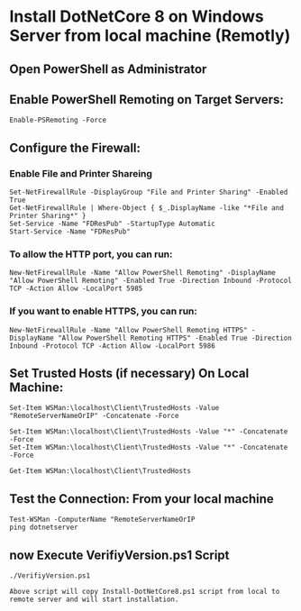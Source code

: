 # Install DotNetCore 8 on Windows Server from local machine (Remotly)

## Open PowerShell as Administrator

## Enable PowerShell Remoting on Target Servers:

	Enable-PSRemoting -Force
	
## Configure the Firewall:

### Enable File and Printer Shareing

	Set-NetFirewallRule -DisplayGroup "File and Printer Sharing" -Enabled True
	Get-NetFirewallRule | Where-Object { $_.DisplayName -like "*File and Printer Sharing*" }
	Set-Service -Name "FDResPub" -StartupType Automatic
	Start-Service -Name "FDResPub"

### To allow the HTTP port, you can run:


	New-NetFirewallRule -Name "Allow PowerShell Remoting" -DisplayName "Allow PowerShell Remoting" -Enabled True -Direction Inbound -Protocol TCP -Action Allow -LocalPort 5985
	
### If you want to enable HTTPS, you can run:

	New-NetFirewallRule -Name "Allow PowerShell Remoting HTTPS" -DisplayName "Allow PowerShell Remoting HTTPS" -Enabled True -Direction Inbound -Protocol TCP -Action Allow -LocalPort 5986
	
## Set Trusted Hosts (if necessary) On Local Machine:

	Set-Item WSMan:\localhost\Client\TrustedHosts -Value "RemoteServerNameOrIP" -Concatenate -Force

	Set-Item WSMan:\localhost\Client\TrustedHosts -Value "*" -Concatenate -Force
	Set-Item WSMan:\localhost\Client\TrustedHosts -Value "*" -Concatenate -Force
	
	Get-Item WSMan:\localhost\Client\TrustedHosts
	
## Test the Connection: From your local machine

	Test-WSMan -ComputerName "RemoteServerNameOrIP
	ping dotnetserver
	
## now Execute VerifiyVersion.ps1 Script

	./VerifiyVersion.ps1
	
	Above script will copy Install-DotNetCore8.ps1 script from local to remote server and will start installation.